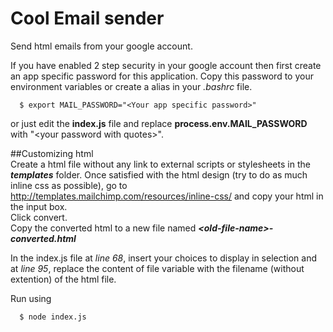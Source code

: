 # Cool Email sender  
Send html emails from your google account.  

If you have enabled 2 step security in your google account then first create an app specific password for this application. Copy this password to your environment variables or create a alias in your *.bashrc* file.
```
  $ export MAIL_PASSWORD="<Your app specific password>"
```
or just edit the **index.js** file and replace **process.env.MAIL_PASSWORD** with "&lt;your password with quotes&gt;".  

##Customizing html  
Create a html file without any link to external scripts or stylesheets in the ***templates*** folder.
Once satisfied with the html design (try to do as much inline css as possible), go to <a href="http://templates.mailchimp.com/resources/inline-css/">http://templates.mailchimp.com/resources/inline-css/</a> and copy your html in the input box.  
Click convert.  
Copy the converted html to a new file named ***&lt;old-file-name&gt;-converted.html***  

In the index.js file at *line 68*, insert your choices to display in selection and at *line 95*, replace the content of file variable with the filename (without extention) of the html file.  
  
Run using 
```
  $ node index.js
```
